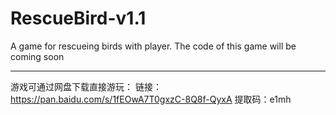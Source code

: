 # RescueBird-v1.1
A game for rescueing birds with player.  The code of this game will be coming soon

---
游戏可通过网盘下载直接游玩：
链接：https://pan.baidu.com/s/1fEOwA7T0gxzC-8Q8f-QyxA 
提取码：e1mh 

